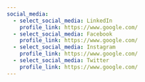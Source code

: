 ```yaml
---
social_media:
  - select_social_media: LinkedIn
    profile_link: https://www.google.com/
  - select_social_media: Facebook
    profile_link: https://www.google.com/
  - select_social_media: Instagram
    profile_link: https://www.google.com/
  - select_social_media: Twitter
    profile_link: https://www.google.com/
---
```

